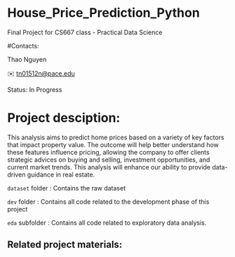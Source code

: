 # House_Price_Prediction_Python
Final Project for CS667 class - Practical Data Science

#Contacts:

Thao Nguyen

✉️ tn01512n@pace.edu

Status: In Progress

# Project desciption:

This analysis aims to predict home prices based on a variety of key factors that impact property value. The outcome will help better understand how these features influence pricing, allowing the company to offer clients strategic advices on buying and selling, investment opportunities, and current market trends. This analysis will enhance our ability to provide data-driven guidance in real estate.

`dataset` folder : Contains the raw dataset

`dev` folder : Contains all code related to the development phase of this project

`eda` subfolder : Contains all code related to exploratory data analysis.

## Related project materials:

